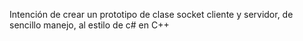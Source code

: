 Intención de crear un prototipo de clase socket cliente y servidor, de sencillo manejo, al estilo de c# en C++
